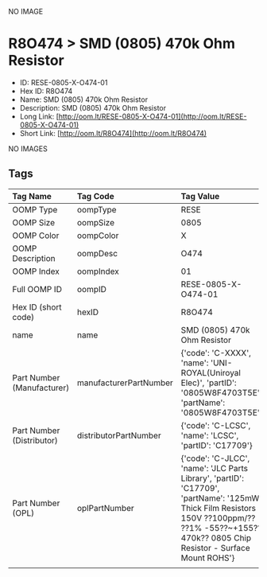 


  
NO IMAGE  
# R8O474 > SMD (0805) 470k Ohm Resistor

- ID: RESE-0805-X-O474-01
- Hex ID: R8O474
- Name: SMD (0805) 470k Ohm Resistor
- Description: SMD (0805) 470k Ohm Resistor
- Long Link: [http://oom.lt/RESE-0805-X-O474-01](http://oom.lt/RESE-0805-X-O474-01)
- Short Link: [http://oom.lt/R8O474](http://oom.lt/R8O474)
  
NO IMAGES  
## Tags
  

|Tag Name|Tag Code|Tag Value|
| :--- | :--- | :--- |
|OOMP Type|oompType|RESE|
|OOMP Size|oompSize|0805|
|OOMP Color|oompColor|X|
|OOMP Description|oompDesc|O474|
|OOMP Index|oompIndex|01|
|Full OOMP ID|oompID|RESE-0805-X-O474-01|
|Hex ID (short code)|hexID|R8O474|
|name|name|SMD (0805) 470k Ohm Resistor|
|Part Number (Manufacturer)|manufacturerPartNumber|{'code': 'C-XXXX', 'name': 'UNI-ROYAL(Uniroyal Elec)', 'partID': '0805W8F4703T5E', 'partName': '0805W8F4703T5E'}|
|Part Number (Distributor)|distributorPartNumber|{'code': 'C-LCSC', 'name': 'LCSC', 'partID': 'C17709'}|
|Part Number (OPL)|oplPartNumber|{'code': 'C-JLCC', 'name': 'JLC Parts Library', 'partID': 'C17709', 'partName': '125mW Thick Film Resistors 150V ??100ppm/?? ??1% -55??~+155?? 470k?? 0805  Chip Resistor - Surface Mount ROHS'}|
||||
